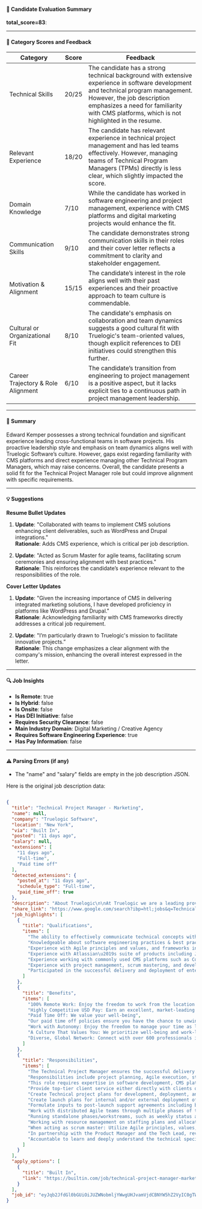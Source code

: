 #### 📄 Candidate Evaluation Summary  
**total_score=83**:  

---

#### 🎯 Category Scores and Feedback

| Category                        | Score | Feedback |
|---------------------------------|-------|----------|
| Technical Skills                | 20/25 | The candidate has a strong technical background with extensive experience in software development and technical program management. However, the job description emphasizes a need for familiarity with CMS platforms, which is not highlighted in the resume. |
| Relevant Experience             | 18/20 | The candidate has relevant experience in technical project management and has led teams effectively. However, managing teams of Technical Program Managers (TPMs) directly is less clear, which slightly impacted the score. |
| Domain Knowledge                | 7/10  | While the candidate has worked in software engineering and project management, experience with CMS platforms and digital marketing projects would enhance the fit. |
| Communication Skills            | 9/10  | The candidate demonstrates strong communication skills in their roles and their cover letter reflects a commitment to clarity and stakeholder engagement. |
| Motivation & Alignment          | 15/15 | The candidate’s interest in the role aligns well with their past experiences and their proactive approach to team culture is commendable. |
| Cultural or Organizational Fit  | 8/10  | The candidate's emphasis on collaboration and team dynamics suggests a good cultural fit with Truelogic's team-oriented values, though explicit references to DEI initiatives could strengthen this further. |
| Career Trajectory & Role Alignment | 6/10  | The candidate’s transition from engineering to project management is a positive aspect, but it lacks explicit ties to a continuous path in project management leadership. |

---

#### 🧾 Summary  
Edward Kemper possesses a strong technical foundation and significant experience leading cross-functional teams in software projects. His proactive leadership style and emphasis on team dynamics aligns well with Truelogic Software’s culture. However, gaps exist regarding familiarity with CMS platforms and direct experience managing other Technical Program Managers, which may raise concerns. Overall, the candidate presents a solid fit for the Technical Project Manager role but could improve alignment with specific requirements.

---

#### 💡 Suggestions

**Resume Bullet Updates**  
1. **Update**: "Collaborated with teams to implement CMS solutions enhancing client deliverables, such as WordPress and Drupal integrations."  
   **Rationale**: Adds CMS experience, which is critical per job description.

2. **Update**: "Acted as Scrum Master for agile teams, facilitating scrum ceremonies and ensuring alignment with best practices."  
   **Rationale**: This reinforces the candidate’s experience relevant to the responsibilities of the role.

**Cover Letter Updates**  
1. **Update**: "Given the increasing importance of CMS in delivering integrated marketing solutions, I have developed proficiency in platforms like WordPress and Drupal."  
   **Rationale**: Acknowledging familiarity with CMS frameworks directly addresses a critical job requirement.

2. **Update**: "I’m particularly drawn to Truelogic's mission to facilitate innovative projects.”  
   **Rationale**: This change emphasizes a clear alignment with the company's mission, enhancing the overall interest expressed in the letter.

---

#### 🔍 Job Insights

- **Is Remote**: true  
- **Is Hybrid**: false  
- **Is Onsite**: false  
- **Has DEI Initiative**: false  
- **Requires Security Clearance**: false  
- **Main Industry Domain**: Digital Marketing / Creative Agency  
- **Requires Software Engineering Experience**: true  
- **Has Pay Information**: false  

---

#### ⚠️ Parsing Errors (if any)

- The "name" and "salary" fields are empty in the job description JSON.

Here is the original job description data:

```json

{
  "title": "Technical Project Manager - Marketing",
  "name": null,
  "company": "Truelogic Software",
  "location": "New York",
  "via": "Built In",
  "posted": "11 days ago",
  "salary": null,
  "extensions": [
    "11 days ago",
    "Full-time",
    "Paid time off"
  ],
  "detected_extensions": {
    "posted_at": "11 days ago",
    "schedule_type": "Full-time",
    "paid_time_off": true
  },
  "description": "About Truelogic\n\nAt Truelogic we are a leading provider of nearshore staff augmentation services headquartered in New York. For over two decades, we\u2019ve been delivering top-tier technology solutions to companies of all sizes, from innovative startups to industry leaders, helping them achieve their digital transformation goals.\n\nOur team of 600+ highly skilled tech professionals, based in Latin America, drives digital disruption by partnering with U.S. companies on their most impactful projects. Whether collaborating with Fortune 500 giants or scaling startups, we deliver results that make a difference.\n\nBy applying for this position, you\u2019re taking the first step in joining a dynamic team that values your expertise and aspirations. We aim to align your skills with opportunities that foster exceptional career growth and success while contributing to transformative projects that shape the future.\n\nOur Client\n\n\u200bThis company is a technology-first creative agency that operates at the intersection of creativity and technology. They provide end-to-end solutions, including brand design, product design, content creation, digital marketing, and data analytics, to address consumer and business challenges in the evolving digital landscape\n\nJob Summary\n\nThe Technical Project Manager ensures the successful delivery of technical projects by managing development phases, coordinating cross-functional teams, and acting as a Scrum Master. Responsibilities include project planning, Agile execution, stakeholder communication, and resource management. This role requires expertise in software development, CMS platforms, and Agile methodologies to drive seamless execution across global teams.\n\nResponsibilities\n\u2022 Provide top-tier client service either directly with clients or indirectly as a key member of the client delivery team\n\u2022 Create Technical project plans for development, deployment, and post-launch support that integrate with existing or holistic program/project plans \u25cf Create launch plans for internal and/or external deployment of code\n\u2022 Formulate inputs to post-launch support agreements including backlog management and team composition\n\u2022 Work with distributed Agile teams through multiple phases of the sprint.\n\u2022 Running standalone phases/workstreams, such as weekly status and owning any escalated issues\n\u2022 Working with resource management on staffing plans and allocations of the development team.\n\u2022 When acting as scrum master: Utilize Agile principles, values, and frameworks, including Scrum and Kanban, to facilitate delivery.\n\u2022 In partnership with the Product Manager and the Tech Lead, review wireframes or designs, evaluate their complexity, and plan and assign the work of the development team (breaking down tasks, creating timelines and project backlogs)\n\u2022 Accountable to learn and deeply understand the technical specifications for your product including frontend architecture, CMS implementation, and integrations for site search, advertising, APIs, personalization tools, localization, internationalization, analytics, etc.\n\nQualifications and Job Requirements\n\u2022 The ability to effectively communicate technical concepts with a range of audiences, including non-technical client status meetings and internal stakeholders leading daily scrums\n\u2022 Knowledgeable about software engineering practices & best practices for the full software development life cycle and operations\n\u2022 Experience with Agile principles and values, and frameworks including Scrum and Kanban\n\u2022 Experience with Atlassian\u2019s suite of products including Jira and Confluence, including basic ticket writing and management, dashboards, and automation\n\u2022 Experience working with commonly used CMS platforms such as Contentful, Drupal, WordPress, Sanity, Optimizely, Adobe Experience Manager (AEM), and Salesforce Commerce Cloud\n\u2022 Experience with project management, scrum mastering, and development of Mobile (IOS, Android, Responsive Web) applications\n\u2022 Participated in the successful delivery and deployment of enterprise-level engineering projects (both principal engineering and ongoing maintenance and optimization engagements)\n\nWhat We Offer\n\u2022 100% Remote Work: Enjoy the freedom to work from the location that helps you thrive. All it takes is a laptop and a reliable internet connection.\n\u2022 Highly Competitive USD Pay: Earn an excellent, market-leading compensation in USD, that goes beyond typical market offerings.\n\u2022 Paid Time Off: We value your well-being. Our paid time off policies ensure you have the chance to unwind and recharge when needed.\n\u2022 Work with Autonomy: Enjoy the freedom to manage your time as long as the work gets done. Focus on results, not the clock.\n\u2022 Work with Top American Companies: Grow your expertise working on innovative, high-impact projects with Industry-Leading U.S. Companies.\n\nWhy You\u2019ll Like Working Here\n\u2022 A Culture That Values You: We prioritize well-being and work-life balance, offering engagement activities and fostering dynamic teams to ensure you thrive both personally and professionally.\n\u2022 Diverse, Global Network: Connect with over 600 professionals in 25+ countries, expand your network, and collaborate with a multicultural team from Latin America.\n\u2022 Team Up with Skilled Professionals: Join forces with senior talent. All of our team members are seasoned experts, ensuring you're working with the best in your field.\n\nApply now!",
  "share_link": "https://www.google.com/search?ibp=htl;jobs&q=Technical+Program+Manager&htidocid=P2gJ53KnRH80j7MQAAAAAA%3D%3D&hl=en-US&shndl=37&shmd=H4sIAAAAAAAA_xXKsQrCMBCAYVz7CA5ys2Aigou6C4Ii2MWppOFM0sZcuTtp38WXtS4_3_BX30V1qtHHkrzLcGfq0CtcXXEBGTazuEdNJcy-UAuCjn0EKnAmChmXx6g6yMFakWyCqNPkjae3pYItTbajVv5pJDrGITvFZrffTmYoYb2q-YOZQvLwoJeO8wGpwA1HeBL3PxRK2CeeAAAA&shmds=v1_AQbUm97hCnoQ6aCGnQX4JA_p3Smrt6htIxqR9rhz00yHSseJdQ&source=sh/x/job/li/m1/1#fpstate=tldetail&htivrt=jobs&htiq=Technical+Program+Manager&htidocid=P2gJ53KnRH80j7MQAAAAAA%3D%3D",
  "job_highlights": [
    {
      "title": "Qualifications",
      "items": [
        "The ability to effectively communicate technical concepts with a range of audiences, including non-technical client status meetings and internal stakeholders leading daily scrums",
        "Knowledgeable about software engineering practices & best practices for the full software development life cycle and operations",
        "Experience with Agile principles and values, and frameworks including Scrum and Kanban",
        "Experience with Atlassian\u2019s suite of products including Jira and Confluence, including basic ticket writing and management, dashboards, and automation",
        "Experience working with commonly used CMS platforms such as Contentful, Drupal, WordPress, Sanity, Optimizely, Adobe Experience Manager (AEM), and Salesforce Commerce Cloud",
        "Experience with project management, scrum mastering, and development of Mobile (IOS, Android, Responsive Web) applications",
        "Participated in the successful delivery and deployment of enterprise-level engineering projects (both principal engineering and ongoing maintenance and optimization engagements)"
      ]
    },
    {
      "title": "Benefits",
      "items": [
        "100% Remote Work: Enjoy the freedom to work from the location that helps you thrive",
        "Highly Competitive USD Pay: Earn an excellent, market-leading compensation in USD, that goes beyond typical market offerings",
        "Paid Time Off: We value your well-being",
        "Our paid time off policies ensure you have the chance to unwind and recharge when needed",
        "Work with Autonomy: Enjoy the freedom to manage your time as long as the work gets done",
        "A Culture That Values You: We prioritize well-being and work-life balance, offering engagement activities and fostering dynamic teams to ensure you thrive both personally and professionally",
        "Diverse, Global Network: Connect with over 600 professionals in 25+ countries, expand your network, and collaborate with a multicultural team from Latin America"
      ]
    },
    {
      "title": "Responsibilities",
      "items": [
        "The Technical Project Manager ensures the successful delivery of technical projects by managing development phases, coordinating cross-functional teams, and acting as a Scrum Master",
        "Responsibilities include project planning, Agile execution, stakeholder communication, and resource management",
        "This role requires expertise in software development, CMS platforms, and Agile methodologies to drive seamless execution across global teams",
        "Provide top-tier client service either directly with clients or indirectly as a key member of the client delivery team",
        "Create Technical project plans for development, deployment, and post-launch support that integrate with existing or holistic program/project plans",
        "Create launch plans for internal and/or external deployment of code",
        "Formulate inputs to post-launch support agreements including backlog management and team composition",
        "Work with distributed Agile teams through multiple phases of the sprint",
        "Running standalone phases/workstreams, such as weekly status and owning any escalated issues",
        "Working with resource management on staffing plans and allocations of the development team",
        "When acting as scrum master: Utilize Agile principles, values, and frameworks, including Scrum and Kanban, to facilitate delivery",
        "In partnership with the Product Manager and the Tech Lead, review wireframes or designs, evaluate their complexity, and plan and assign the work of the development team (breaking down tasks, creating timelines and project backlogs)",
        "Accountable to learn and deeply understand the technical specifications for your product including frontend architecture, CMS implementation, and integrations for site search, advertising, APIs, personalization tools, localization, internationalization, analytics, etc"
      ]
    }
  ],
  "apply_options": [
    {
      "title": "Built In",
      "link": "https://builtin.com/job/technical-project-manager-marketing/4480365?utm_campaign=google_jobs_apply&utm_source=google_jobs_apply&utm_medium=organic"
    }
  ],
  "job_id": "eyJqb2JfdGl0bGUiOiJUZWNobmljYWwgUHJvamVjdCBNYW5hZ2VyIC0gTWFya2V0aW5nIiwiY29tcGFueV9uYW1lIjoiVHJ1ZWxvZ2ljIFNvZnR3YXJlIiwiYWRkcmVzc19jaXR5IjoiTmV3IFlvcmsiLCJodGlkb2NpZCI6IlAyZ0o1M0tuUkg4MGo3TVFBQUFBQUE9PSIsInV1bGUiOiJ3K0NBSVFJQ0lOVlc1cGRHVmtJRk4wWVhSbGN3In0="
}